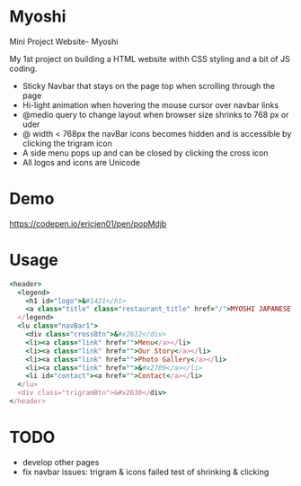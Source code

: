 # Myoshi
Mini Project Website- Myoshi

My 1st project on building a HTML website withh CSS styling and a bit of JS coding.
  - Sticky Navbar that stays on the page top when scrolling through the page
  - Hi-light animation when hovering the mouse cursor over navbar links
  - @medio query to change layout when browser size shrinks to 768 px or uder
  - @ width < 768px the navBar icons becomes hidden and is accessible by clicking the trigram icon
  - A side menu pops up and can be closed by clicking the cross icon
  - All logos and icons are Unicode

# Demo
https://codepen.io/ericjen01/pen/popMdjb

# Usage
```rb
<header>
  <legend>
    <h1 id="logo">&#1421</h1>
    <a class="title" class="restaurant_title" href="/">MYOSHI JAPANESE RESTAURANT</a>
  </legend>
  <lu class="navBar1">
    <div class="crossBtn">&#x2612</div>
    <li><a class="link" href="">Menu</a></li>
    <li><a class="link" href="">Our Story</a></li>
    <li><a class="link" href="">Photo Gallery</a></li>
    <li><a class="link" href="">&#x2709</a></li>
    <li id="contact"><a href="">Contact</a></li>
  </lu> 
  <div class="trigramBtn">&#x2630</div>
</header>
```

# TODO
- develop other pages
- fix navbar issues: trigram & icons failed test of shrinking & clicking

